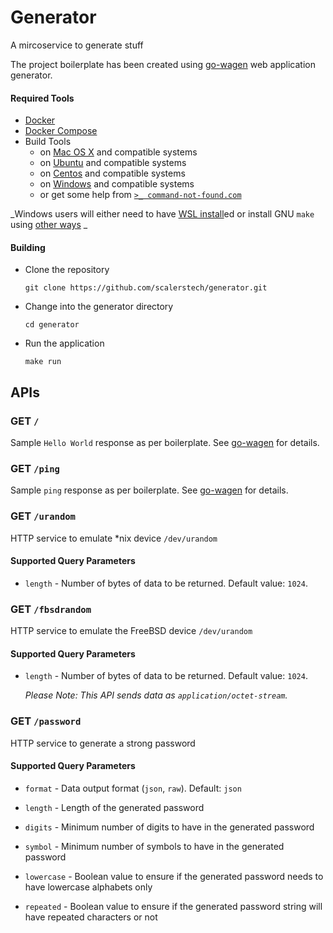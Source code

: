 # Generator
A mircoservice to generate stuff

The project boilerplate has been created using [go-wagen](https://github.com/groovili/go-wagen) web application generator.

#### Required Tools

- [Docker](https://docs.docker.com/get-docker/)
- [Docker Compose](https://docs.docker.com/compose/install/)
- Build Tools
    * on [Mac OS X](https://osxdaily.com/2014/02/12/install-command-line-tools-mac-os-x/)  and compatible systems
    * on [Ubuntu](https://askubuntu.com/a/272020/900576) and compatible systems
    * on [Centos](https://unix.stackexchange.com/a/32439/91242)  and compatible systems
    * on [Windows](https://stackoverflow.com/a/32127632/6670698)  and compatible systems
    * or get some help from [`>_ command-not-found.com`](https://command-not-found.com/)

_Windows users will either need to have [WSL install](https://docs.microsoft.com/en-us/windows/wsl/install-win10)ed or install GNU `make` using [other ways](https://stackoverflow.com/a/32127632/6670698) _

#### Building

- Clone the repository
    ```
    git clone https://github.com/scalerstech/generator.git
    ```
- Change into the generator directory
    ```
    cd generator
    ```

- Run the application
    ```
    make run
    ```

## APIs

### GET `/`

Sample `Hello World` response as per boilerplate. See [go-wagen](https://github.com/groovili/go-wagen) for details.

### GET `/ping`

Sample `ping` response as per boilerplate. See [go-wagen](https://github.com/groovili/go-wagen) for details.

### GET `/urandom`

HTTP service to emulate *nix device `/dev/urandom`

#### Supported Query Parameters
    
*   `length` - Number of bytes of data to be returned. Default value: `1024`.

### GET `/fbsdrandom`

HTTP service to emulate the FreeBSD device `/dev/urandom`

#### Supported Query Parameters

* `length` - Number of bytes of data to be returned. Default value: `1024`.

  _Please Note: This API sends data as `application/octet-stream`._

### GET `/password`

HTTP service to generate a strong password

#### Supported Query Parameters

* `format` - Data output format (`json`, `raw`). Default: `json`

* `length` - Length of the generated password

* `digits` - Minimum number of digits to have in the generated password

* `symbol` - Minimum number of symbols to have in the generated password

* `lowercase` - Boolean value to ensure if the generated password needs to have lowercase alphabets only

* `repeated` - Boolean value to ensure if the generated password string will have repeated characters or not
